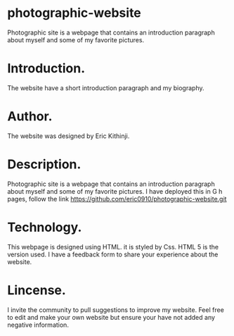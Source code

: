 # photographic-website
Photographic site is a webpage that contains an introduction paragraph about myself and some of my favorite pictures.
# Introduction.
The website have a short introduction paragraph and my biography.
# Author.
The website was designed by Eric Kithinji.
# Description.
Photographic site is a webpage that contains an introduction paragraph about myself and some of my favorite pictures.
I have deployed this in G h pages, follow the link https://github.com/eric0910/photographic-website.git
# Technology.
This webpage is designed using HTML.
it is styled by Css.
HTML 5 is the version used.
I have a feedback form to share your experience about the website.
# Lincense.
I invite the community to pull suggestions to improve my website.
Feel free to edit and make  your own website but ensure your have not added any negative information.
